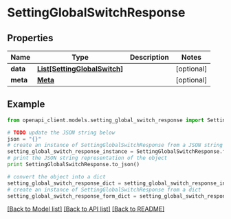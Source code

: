 # SettingGlobalSwitchResponse


## Properties

Name | Type | Description | Notes
------------ | ------------- | ------------- | -------------
**data** | [**List[SettingGlobalSwitch]**](SettingGlobalSwitch.md) |  | [optional] 
**meta** | [**Meta**](Meta.md) |  | [optional] 

## Example

```python
from openapi_client.models.setting_global_switch_response import SettingGlobalSwitchResponse

# TODO update the JSON string below
json = "{}"
# create an instance of SettingGlobalSwitchResponse from a JSON string
setting_global_switch_response_instance = SettingGlobalSwitchResponse.from_json(json)
# print the JSON string representation of the object
print SettingGlobalSwitchResponse.to_json()

# convert the object into a dict
setting_global_switch_response_dict = setting_global_switch_response_instance.to_dict()
# create an instance of SettingGlobalSwitchResponse from a dict
setting_global_switch_response_form_dict = setting_global_switch_response.from_dict(setting_global_switch_response_dict)
```
[[Back to Model list]](../README.md#documentation-for-models) [[Back to API list]](../README.md#documentation-for-api-endpoints) [[Back to README]](../README.md)


